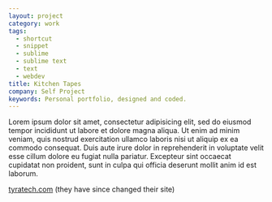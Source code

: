 ```yaml
---
layout: project
category: work
tags:
  - shortcut
  - snippet
  - sublime
  - sublime text
  - text
  - webdev
title: Kitchen Tapes
company: Self Project
keywords: Personal portfolio, designed and coded.
---
```


Lorem ipsum dolor sit amet, consectetur adipisicing elit, sed do eiusmod tempor
incididunt ut labore et dolore magna aliqua. Ut enim ad minim veniam, quis
nostrud exercitation ullamco laboris nisi ut aliquip ex ea commodo consequat.
Duis aute irure dolor in reprehenderit in voluptate velit esse cillum dolore eu
fugiat nulla pariatur. Excepteur sint occaecat cupidatat non proident, sunt in
culpa qui officia deserunt mollit anim id est laborum.

[tyratech.com](http://tyratech.com/) (they have since changed their site)

